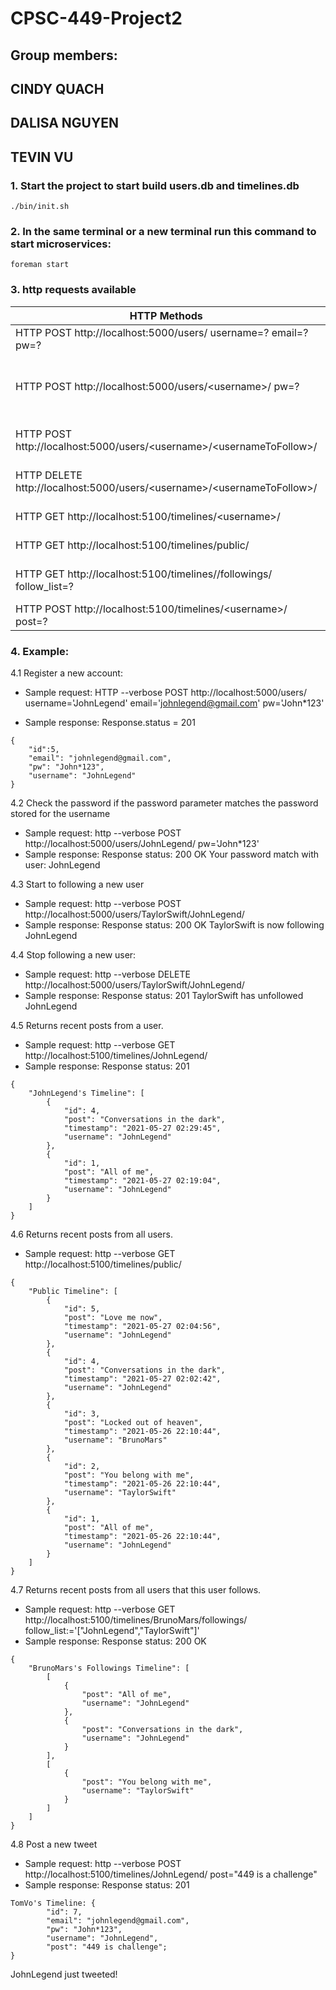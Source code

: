 # CPSC-449-Project2
## Group members: 
##                  CINDY QUACH
##                  DALISA NGUYEN
##                  TEVIN VU

### 1. Start the project to start build users.db and timelines.db
```
./bin/init.sh
```

### 2. In the same terminal or a new terminal run this command to start microservices:
```
foreman start
```

### 3. http requests available
|   HTTP Methods                                                            |                                   Descriptions                                      |
| --------------------------------------------------------------            |     -------------------------------------------------------------------------       |
| HTTP POST http://localhost:5000/users/ username=? email=? pw=?            | Register a new user account                                                         |
| HTTP POST http://localhost:5000/users/<username\>/ pw=?                    | Returns true if the password parameter matches the password stored for the username |
| HTTP POST http://localhost:5000/users/<username\>/<usernameToFollow\>/      | <username\> is now following <usernameToFollow\>                                      |
| HTTP DELETE http://localhost:5000/users/<username\>/<usernameToFollow\>/    | <username\> has unfollowed {usernameToRemove}                                        |
| HTTP GET http://localhost:5100/timelines/<username\>/                      | Returns recent posts from a user                                                    |                
| HTTP GET http://localhost:5100/timelines/public/                          | Returns recent posts from all users                                                 |
| HTTP GET http://localhost:5100/timelines/<username>/followings/ follow_list=?           | Returns recent posts from all users that this user follows                          |
| HTTP POST http://localhost:5100/timelines/<username\>/ post=?              | Post a new tweet                                                                    |

### 4. Example:
4.1 Register a new account:
- Sample request:
HTTP --verbose POST http://localhost:5000/users/ username='JohnLegend' email='johnlegend@gmail.com' pw='John*123'

- Sample response:
Response.status = 201
```
{
    "id":5,
    "email": "johnlegend@gmail.com",
    "pw": "John*123",
    "username": "JohnLegend"
}
```

4.2 Check the password if the password parameter matches the password stored for the username
- Sample request:
http --verbose POST http://localhost:5000/users/JohnLegend/ pw='John*123'
- Sample response:
Response status: 200 OK
Your password match with user: JohnLegend

4.3 Start to following a new user
- Sample request:
http --verbose POST http://localhost:5000/users/TaylorSwift/JohnLegend/
- Sample response:
Response status: 200 OK
TaylorSwift is now following JohnLegend

4.4 Stop following a new user:
- Sample request:
http --verbose DELETE http://localhost:5000/users/TaylorSwift/JohnLegend/
- Sample response:
Response status: 201 
TaylorSwift has unfollowed JohnLegend

4.5 Returns recent posts from a user.
- Sample request:
http --verbose GET http://localhost:5100/timelines/JohnLegend/
- Sample response:
Response status: 201
```
{
    "JohnLegend's Timeline": [
        {
            "id": 4,
            "post": "Conversations in the dark",
            "timestamp": "2021-05-27 02:29:45",
            "username": "JohnLegend"
        },
        {
            "id": 1,
            "post": "All of me",
            "timestamp": "2021-05-27 02:19:04",
            "username": "JohnLegend"
        }
    ]
}
```

4.6 Returns recent posts from all users.
- Sample request:
http --verbose GET http://localhost:5100/timelines/public/
```
{
    "Public Timeline": [
        {
            "id": 5,
            "post": "Love me now",
            "timestamp": "2021-05-27 02:04:56",
            "username": "JohnLegend"
        },
        {
            "id": 4,
            "post": "Conversations in the dark",
            "timestamp": "2021-05-27 02:02:42",
            "username": "JohnLegend"
        },
        {
            "id": 3,
            "post": "Locked out of heaven",
            "timestamp": "2021-05-26 22:10:44",
            "username": "BrunoMars"
        },
        {
            "id": 2,
            "post": "You belong with me",
            "timestamp": "2021-05-26 22:10:44",
            "username": "TaylorSwift"
        },
        {
            "id": 1,
            "post": "All of me",
            "timestamp": "2021-05-26 22:10:44",
            "username": "JohnLegend"
        }
    ]
}
``` 

4.7 Returns recent posts from all users that this user follows.
- Sample request:
http --verbose GET http://localhost:5100/timelines/BrunoMars/followings/ follow_list:='["JohnLegend","TaylorSwift"]'
- Sample response:
Response status: 200 OK
```
{
    "BrunoMars's Followings Timeline": [
        [
            {
                "post": "All of me",
                "username": "JohnLegend"
            },
            {
                "post": "Conversations in the dark",
                "username": "JohnLegend"
            }
        ],
        [
            {
                "post": "You belong with me",
                "username": "TaylorSwift"
            }
        ]
    ]
}
```

4.8 Post a new tweet
- Sample request:
http --verbose POST http://localhost:5100/timelines/JohnLegend/ post="449 is a challenge"
- Sample response:
Response status: 201
```
TomVo's Timeline: {
        "id": 7,
        "email": "johnlegend@gmail.com",
        "pw": "John*123",
        "username": "JohnLegend",
        "post": "449 is challenge";    
}
```
JohnLegend just tweeted!
